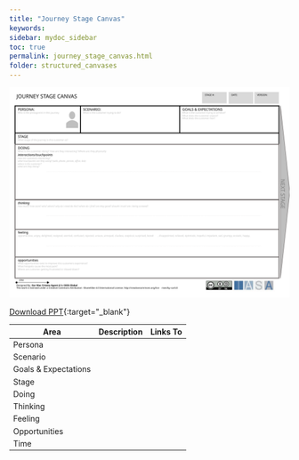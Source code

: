 ```yaml
---
title: "Journey Stage Canvas"
keywords: 
sidebar: mydoc_sidebar
toc: true
permalink: journey_stage_canvas.html
folder: structured_canvases
---
```


![image001](media/journey_stage_canvas001.svg)

[Download PPT](media/ppt/journey_stage_canvas.ppt){:target="_blank"}

| Area | Description | Links To |
| --- | --- | --- |
| Persona |   |   |
| Scenario |   |   |
| Goals & Expectations |   |   |
| Stage |   |   |
| Doing |   |   |
| Thinking |   |   |
| Feeling |   |   |
| Opportunities |   |   |
| Time |   |   |